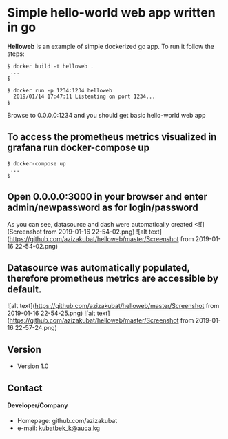 Simple hello-world web app written in go
======
**Helloweb** is an example of simple dockerized go app. To run it follow the steps:

```
$ docker build -t helloweb .
 ...
$

$ docker run -p 1234:1234 helloweb
  2019/01/14 17:47:11 Listenting on port 1234...
$
```
Browse to 0.0.0.0:1234 and you should get basic hello-world web app

## To access the prometheus metrics visualized in grafana run docker-compose up
```
$ docker-compose up
 ...
$
```

## Open 0.0.0.0:3000 in your browser and enter admin/newpassword as for login/password
As you can see, datasource and dash were automatically created
<![](Screenshot from 2019-01-16 22-54-02.png)
![alt text](https://github.com/azizakubat/helloweb/master/Screenshot from 2019-01-16 22-54-02.png)

## Datasource was automatically populated, therefore prometheus metrics are accessible by default.
![alt text](https://github.com/azizakubat/helloweb/master/Screenshot from 2019-01-16 22-54-25.png)
![alt text](https://github.com/azizakubat/helloweb/master/Screenshot from 2019-01-16 22-57-24.png)
## Version
* Version 1.0

## Contact
#### Developer/Company
* Homepage: github.com/azizakubat
* e-mail: kubatbek_k@auca.kg
